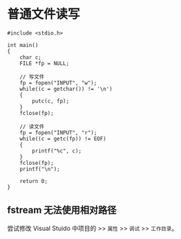 # 普通文件读写

```{code-block} c
#include <stdio.h>

int main()
{
    char c;
    FILE *fp = NULL;

    // 写文件
    fp = fopen("INPUT", "w");
    while((c = getchar()) != '\n')
    {
        putc(c, fp);
    }
    fclose(fp);

    // 读文件
    fp = fopen("INPUT", "r");
    while((c = getc(fp)) != EOF)
    {
        printf("%c", c);
    }
    fclose(fp);
    printf("\n");

    return 0;
}
```

## fstream 无法使用相对路径

尝试修改 Visual Stuido 中项目的 >> `属性` >> `调试` >> `工作目录`。
